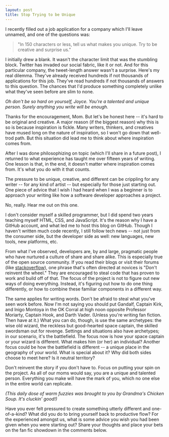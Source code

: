 ```yaml
---
layout: post
title: Stop Trying to be Unique
---
```


I recently filled out a job application for a company which I'll leave unnamed, and one of the questions was: 

> "In 150 characters or less, tell us what makes you unique. Try to be creative and surprise us."

I initially drew a blank. It wasn't the character limit that was the stumbling block. Twitter has invaded our social fabric, like it or not. And for this particular company, the tweet-length answer wasn't a surprise. Here's my real dilemma. They've already received hundreds if not thousands of applications for this job. They've read hundreds if not thousands of answers to this question. The chances that I'd produce something completely unlike what they've seen before are slim to none.

*Oh don't be so hard on yourself, Joyce. You're a talented and unique person. Surely anything you write will be enough.*

Thanks for the encouragement, Mom. But let's be honest here -- it's hard to be original and creative. A major reason (if the biggest reason) why this is so is because inspiration is fickle. Many writers, thinkers, and creatives have mused long on the nature of inspiration, so I won't go down that well-trod path. But this situation did lead me to think about where inspiration comes from.

After I was done philosophizing on topic (which I'll share in a future post), I returned to what experience has taught me over fifteen years of writing. One lesson is that, in the end, it doesn't matter where inspiration comes from. It's what you do with it that counts.

The pressure to be unique, creative, and different can be crippling for any writer -- for any kind of artist -- but especially for those just starting out. One piece of advice that I wish I had heard when I was a beginner is to approach your writing like how a software developer approaches a project.

No, really. Hear me out on this one.

I don't consider myself a skilled programmer, but I did spend two years teaching myself HTML, CSS, and JavaScript. It's the reason why I have a GitHub account, and what led me to host this blog on GitHub. Though I haven't written much code recently, I still follow tech news -- not just from the consumer side, but the developer side as well: new languages, new tools, new platforms, etc.

From what I've observed, developers are, by and large, pragmatic people who have nurtured a culture of share and share alike. This is especially true of the open source community. If you read their blogs or visit their forums (like [stackoverflow](http://stackoverflow.com/)), one phrase that's often directed at novices is "Don't reinvent the wheel." They are encouraged to steal code that has proven to work and build off of that. The focus of the project is not to figure out new ways of doing everything. Instead, it's figuring out how to do one thing differently, or how to combine these familiar components in a different way.

The same applies for writing words. Don't be afraid to steal what you've seen work before. Now I'm not saying you should put Gandalf, Captain Kirk, and Inigo Montoya in the OK Corral at high noon opposite Professor Moriarty, Captain Hook, and Darth Vader. (Unless you're writing fan fiction. Then have at it.) What you can do, though, is use the same archetypes: the wise old wizard, the reckless but good-hearted space captain, the skilled swordsman out for revenge. Settings and situations also have archetypes; in our scenario, it's the battlefield. The focus now is how your space captain or your wizard is different. What makes him (or her) an individual? Another focus could be how the battlefield is different -- a unique place in the geography of your world. What is special about it? Why did both sides choose to meet here? Is it neutral territory?

Don't reinvent the story if you don't have to. Focus on putting your spin on the project. As all of our moms would say, you are a unique and talented person. Everything you make will have the mark of you, which no one else in the entire world can replicate.

*(This daily dose of warm fuzzies was brought to you by Grandma's Chicken Soup. It's cluckin' good!)*

Have you ever felt pressured to create something utterly different and one-of-a-kind? What did you do to bring yourself back to productive flow? For the experienced amongst us, what is some advice you wish you had been given when you were starting out? Share your thoughts and place your bets on the fan fic showdown in the comments below.